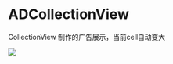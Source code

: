 # ADCollectionView
CollectionView 制作的广告展示，当前cell自动变大

![](https://github.com/shengpeng3344/ADCollectionView/blob/master/ADCollectionView/ADCollectionView/ADCollectionView.gif)

